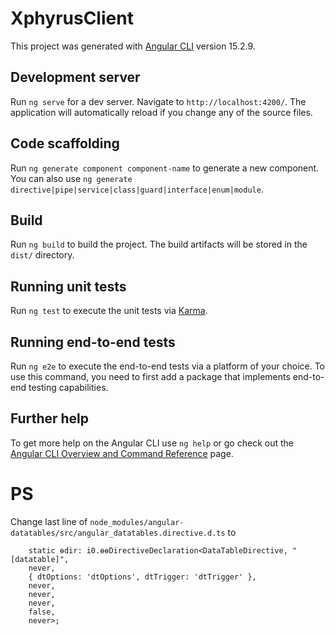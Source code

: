 # XphyrusClient

This project was generated with [Angular CLI](https://github.com/angular/angular-cli) version 15.2.9.

## Development server

Run `ng serve` for a dev server. Navigate to `http://localhost:4200/`. The application will automatically reload if you change any of the source files.

## Code scaffolding

Run `ng generate component component-name` to generate a new component. You can also use `ng generate directive|pipe|service|class|guard|interface|enum|module`.

## Build

Run `ng build` to build the project. The build artifacts will be stored in the `dist/` directory.

## Running unit tests

Run `ng test` to execute the unit tests via [Karma](https://karma-runner.github.io).

## Running end-to-end tests

Run `ng e2e` to execute the end-to-end tests via a platform of your choice. To use this command, you need to first add a package that implements end-to-end testing capabilities.

## Further help

To get more help on the Angular CLI use `ng help` or go check out the [Angular CLI Overview and Command Reference](https://angular.io/cli) page.


# PS

Change last line of `node_modules/angular-datatables/src/angular_datatables.directive.d.ts` to 
``` 
    static ɵdir: i0.ɵɵDirectiveDeclaration<DataTableDirective, "[datatable]",
    never,
    { dtOptions: 'dtOptions', dtTrigger: 'dtTrigger' },
    never,
    never,
    never,
    false,
    never>;
    
```
